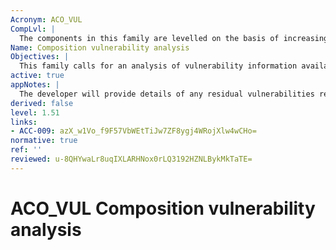```yaml
---
Acronym: ACO_VUL
CompLvl: |
  The components in this family are levelled on the basis of increasing scrutiny of vulnerability information from the public domain and independent vulnerability analysis.
Name: Composition vulnerability analysis
Objectives: |
  This family calls for an analysis of vulnerability information available in the public domain and of vulnerabilities that may be introduced as a result of the composition.
active: true
appNotes: |
  The developer will provide details of any residual vulnerabilities reported during evaluation of the components. These may be gained from the component developers or evaluation reports for the components. These will be used as inputs into the evaluator´s vulnerability analysis of the composed TOE in the operational environment. The operational environment of the composed TOE is examined to ensure that the assumptions and objectives for the component operational environment (specified in each component ST) are satisfied in the composed TOE. An initial analysis of the consistency of assumptions and objectives between the components and the composed TOE STs will have been performed during the conduct of the ASE activities for the composed TOE. However, this analysis is revisited with the knowledge acquired during the ACO_REL, ACO_DEV and the ACO_COR activities to ensure that, for example, assumptions of the dependent component that were addressed by the environment in the dependent component ST are not reintroduced as a result of composition (i.e. that the base component adequately addresses the assumptions of the dependent component ST in the composed TOE). A search by the evaluator for issues in each component will identify potential vulnerabilities reported in the public domain since completion of the evaluation of the components. Any potential vulnerabilities will then be subject to testing. If the base component used in the composed TOE has been the subject of assurance continuity activities since certification, the evaluator will consider during the composed TOE vulnerability analysis activities the changes made in base component.
derived: false
level: 1.51
links:
- ACC-009: azX_w1Vo_f9F57VbWEtTiJw7ZF8ygj4WRojXlw4wCHo=
normative: true
ref: ''
reviewed: u-8QHYwaLr8uqIXLARHNox0rLQ3192HZNLBykMkTaTE=
---
```


# ACO_VUL Composition vulnerability analysis